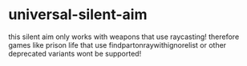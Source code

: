 # universal-silent-aim
this silent aim only works with weapons that use raycasting! therefore games like prison life that use findpartonraywithignorelist or other deprecated variants wont be supported!
